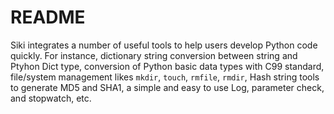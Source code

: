 # README

Siki integrates a number of useful tools to help users develop Python code quickly.
For instance, dictionary string conversion between string and Ptyhon Dict type, 
conversion of Python basic data types with C99 standard, 
file/system management likes `mkdir`, `touch`, `rmfile`, `rmdir`,
Hash string tools to generate MD5 and SHA1,
a simple and easy to use Log, parameter check, and stopwatch, etc.